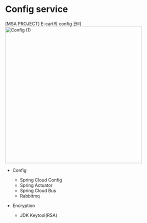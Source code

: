 # Config service

[MSA PROJECT] E-cart의 config 관리
<img width="437" alt="Config (1)" src="https://github.com/rineeee/Config/assets/62981406/578e207e-5fa1-4706-aff3-5bb7261c84e4">


- Config
  - Spring Cloud Config
  - Spring Actuator
  - Spring Cloud Bus
  - Rabbitmq

- Encryption
  - JDK Keytool(RSA)

